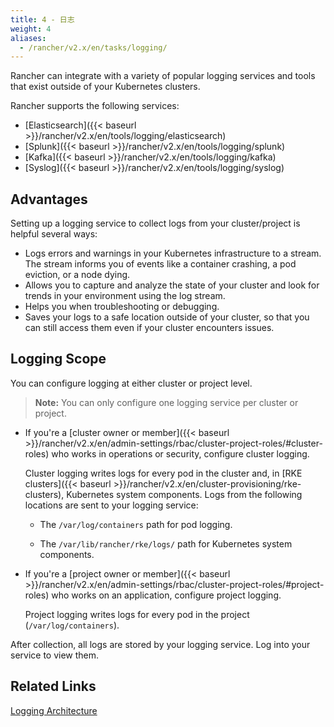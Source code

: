 ```yaml
---
title: 4 - 日志
weight: 4
aliases:
  - /rancher/v2.x/en/tasks/logging/
---
```


Rancher can integrate with a variety of popular logging services and tools that exist outside of your Kubernetes clusters.

Rancher supports the following services:

- [Elasticsearch]({{< baseurl >}}/rancher/v2.x/en/tools/logging/elasticsearch)
- [Splunk]({{< baseurl >}}/rancher/v2.x/en/tools/logging/splunk)
- [Kafka]({{< baseurl >}}/rancher/v2.x/en/tools/logging/kafka)
- [Syslog]({{< baseurl >}}/rancher/v2.x/en/tools/logging/syslog) 

## Advantages

Setting up a logging service to collect logs from your cluster/project is helpful several ways:

- Logs errors and warnings in your Kubernetes infrastructure to a stream. The stream informs you of events like a container crashing, a pod eviction, or a node dying.
- Allows you to capture and analyze the state of your cluster and look for trends in your environment using the log stream.
- Helps you when troubleshooting or debugging.
- Saves your logs to a safe location outside of your cluster, so that you can still access them even if your cluster encounters issues.

## Logging Scope

You can configure logging at either cluster or project level.

>**Note:** You can only configure one logging service per cluster or project.

- If you're a [cluster owner or member]({{< baseurl >}}/rancher/v2.x/en/admin-settings/rbac/cluster-project-roles/#cluster-roles) who works in operations or security, configure cluster logging.

    Cluster logging writes logs for every pod in the cluster and, in [RKE clusters]({{< baseurl >}}/rancher/v2.x/en/cluster-provisioning/rke-clusters), Kubernetes system components. Logs from the following locations are sent to your logging service: 


  - The `/var/log/containers` path for pod logging.
  
  - The `/var/lib/rancher/rke/logs/` path for Kubernetes system components.

- If you're a [project owner or member]({{< baseurl >}}/rancher/v2.x/en/admin-settings/rbac/cluster-project-roles/#project-roles) who works on an application, configure project logging.

    Project logging writes logs for every pod in the project (`/var/log/containers`).

After collection, all logs are stored by your logging service. Log into your service to view them.

## Related Links

[Logging Architecture](https://kubernetes.io/docs/concepts/cluster-administration/logging/)